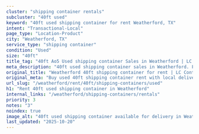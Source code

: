 ```yaml
---
cluster: "shipping container rentals"
subcluster: "40ft used"
keyword: "40ft used shipping container for rent Weatherford, TX"
intent: "Transactional-Local"
page_type: "Location-Product"
city: "Weatherford, TX"
service_type: "shipping container"
condition: "Used"
size: "40ft"
title_tag: "40ft Ao5 Used shipping container Sales in Weatherford | LC Container"
meta_description: "40ft used shipping container sales in Weatherford. Fast delivery, competitive pricing. Serving shipping containers area. Quote ID: R2F. Call (214) 524-4168 for your free quote today."
original_title: "Weatherford 40ft shipping container for rent | LC Container"
original_meta: "Buy used 40ft shipping container rent with local delivery in Weatherford, TX. LC Container — local Since 2003. Request a fast quote today."
url_slug: "/weatherford/rent/40ft/shipping-containers/used"
h1: "Rent 40ft used shipping container in Weatherford"
internal_links: "/weatherford/shipping-containers/rentals"
priority: 3
notes: "3"
noindex: true
image_alt: "40ft used shipping container available for delivery in Weatherford"
last_updated: "2025-10-20"
---
```


<!-- TODO: Add unique city/inventory copy, images, and internal links here. -->
